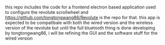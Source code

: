this repo includes the code for a frontend electron based application used to configure the revolute scrollwheel and https://github.com/tongtongwang86/Revolute is the repo for that. 
this app is expected to be compatibale with both the wired version and the wireless version of the revolute
but until the full bluetooth thing is done developing by tongtongwang86, i will be refining the GUI and the software stuff for the wired version
